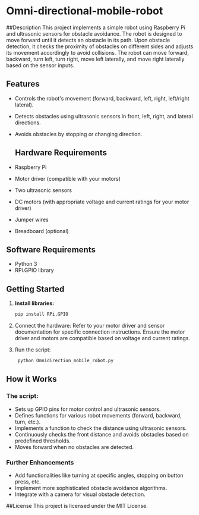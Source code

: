# Omni-directional-mobile-robot

##Description
This project implements a simple robot using Raspberry Pi and ultrasonic sensors for obstacle avoidance. The robot is designed to move forward until it detects an obstacle in its path. Upon obstacle detection, it checks the proximity of obstacles on different sides and adjusts its movement accordingly to avoid collisions. The robot can move forward, backward, turn left, turn right, move left laterally, and move right laterally based on the sensor inputs.

## Features

* Controls the robot's movement (forward, backward, left, right, left/right lateral).
* Detects obstacles using ultrasonic sensors in front, left, right, and lateral directions.
* Avoids obstacles by stopping or changing direction.

  ## Hardware Requirements

* Raspberry Pi
* Motor driver (compatible with your motors)
* Two ultrasonic sensors
* DC motors (with appropriate voltage and current ratings for your motor driver)
* Jumper wires
* Breadboard (optional)

## Software Requirements

* Python 3
* RPi.GPIO library

## Getting Started

1. **Install libraries:**
   ```bash
   pip install RPi.GPIO
   ```

2. Connect the hardware:
Refer to your motor driver and sensor documentation for specific connection instructions.
Ensure the motor driver and motors are compatible based on voltage and current ratings.
3. Run the script:
   ```Bash
    python Omnidirection_mobile_robot.py
   ```

## How it Works

### The script:

- Sets up GPIO pins for motor control and ultrasonic sensors.
- Defines functions for various robot movements (forward, backward, turn, etc.).
- Implements a function to check the distance using ultrasonic sensors.
- Continuously checks the front distance and avoids obstacles based on predefined thresholds.
- Moves forward when no obstacles are detected.


### Further Enhancements
- Add functionalities like turning at specific angles, stopping on button press, etc.
- Implement more sophisticated obstacle avoidance algorithms.
- Integrate with a camera for visual obstacle detection.

##License
This project is licensed under the MIT License.
